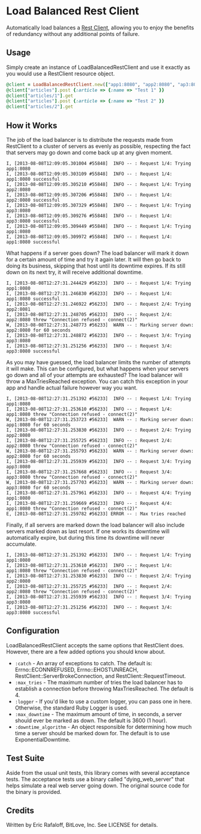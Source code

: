 Load Balanced Rest Client
======================

Automatically load balances a [Rest Client](https://github.com/rest-client/rest-client), allowing you to enjoy the benefits of redundancy without any additional points of failure.

Usage
-----

Simply create an instance of LoadBalancedRestClient and use it exactly as you would use a RestClient resource object.

```ruby
@client = LoadBalancedRestClient.new(["app1:8080", "app2:8080", "ap3:8080"])
@client["articles"].post {:article => {:name => "Test 1" }}
@client["articles/1"].get
@client["articles"].post {:article => {:name => "Test 2" }}
@client["articles/2"].get
```

How it Works
------------

The job of the load balancer is to distribute the requests made from RestClient to a cluster of servers as evenly as possible, respecting the fact that servers may go down and come back up at any given moment.

```log
I, [2013-08-08T12:09:05.301004 #55848]  INFO -- : Request 1/4: Trying app1:8080
I, [2013-08-08T12:09:05.303109 #55848]  INFO -- : Request 1/4: app1:8080 successful
I, [2013-08-08T12:09:05.305210 #55848]  INFO -- : Request 1/4: Trying app2:8080
I, [2013-08-08T12:09:05.307206 #55848]  INFO -- : Request 1/4: app2:8080 successful
I, [2013-08-08T12:09:05.307329 #55848]  INFO -- : Request 1/4: Trying app3:8080
I, [2013-08-08T12:09:05.309276 #55848]  INFO -- : Request 1/4: app3:8080 successful
I, [2013-08-08T12:09:05.309449 #55848]  INFO -- : Request 1/4: Trying app1:8080
I, [2013-08-08T12:09:05.309972 #55848]  INFO -- : Request 1/4: app1:8080 successful
```

What happens if a server goes down? The load balancer will mark it down for a certain amount of time and try it again later.
It will then go back to doing its business, skipping that host until its downtime expires. If its still down on its next try, it will receive additional downtime.

```log
I, [2013-08-08T12:27:31.244429 #56233]  INFO -- : Request 1/4: Trying app1:8080
I, [2013-08-08T12:27:31.246830 #56233]  INFO -- : Request 1/4: app1:8080 successful
I, [2013-08-08T12:27:31.246922 #56233]  INFO -- : Request 2/4: Trying app2:8081
I, [2013-08-08T12:27:31.248705 #56233]  INFO -- : Request 2/4: app2:8080 threw "Connection refused - connect(2)"
W, [2013-08-08T12:27:31.248773 #56233]  WARN -- : Marking server down: app2:8080 for 60 seconds
I, [2013-08-08T12:27:31.248872 #56233]  INFO -- : Request 3/4: Trying app3:8080
I, [2013-08-08T12:27:31.251256 #56233]  INFO -- : Request 3/4: app3:8080 successful
```

As you may have guessed, the load balancer limits the number of attempts it will make. This can be configured, but what happens when your servers go down and all of your attempts are exhausted?
The load balancer will throw a MaxTriesReached exception. You can catch this exception in your app and handle actual failure however way you want.

```log
I, [2013-08-08T12:27:31.251392 #56233]  INFO -- : Request 1/4: Trying app1:8080
I, [2013-08-08T12:27:31.253610 #56233]  INFO -- : Request 1/4: app1:8080 threw "Connection refused - connect(2)"
W, [2013-08-08T12:27:31.253723 #56233]  WARN -- : Marking server down: app1:8080 for 60 seconds
I, [2013-08-08T12:27:31.253830 #56233]  INFO -- : Request 2/4: Trying app2:8080
I, [2013-08-08T12:27:31.255725 #56233]  INFO -- : Request 2/4: app2:8080 threw "Connection refused - connect(2)"
W, [2013-08-08T12:27:31.255793 #56233]  WARN -- : Marking server down: app2:8080 for 60 seconds
I, [2013-08-08T12:27:31.255939 #56233]  INFO -- : Request 3/4: Trying app3:8080
I, [2013-08-08T12:27:31.257668 #56233]  INFO -- : Request 3/4: app3:8080 threw "Connection refused - connect(2)"
W, [2013-08-08T12:27:31.257703 #56233]  WARN -- : Marking server down: app3:8080 for 60 seconds
I, [2013-08-08T12:27:31.257961 #56233]  INFO -- : Request 4/4: Trying app1:8080
I, [2013-08-08T12:27:31.259669 #56233]  INFO -- : Request 4/4: app1:8080 threw "Connection refused - connect(2)"
E, [2013-08-08T12:27:31.259782 #56233] ERROR -- : Max tries reached
```

Finally, if all servers are marked down the load balancer will also include servers marked down as last resort. If one works its downtime will automatically expire, but during this time its downtime will never accumulate.

```log
I, [2013-08-08T12:27:31.251392 #56233]  INFO -- : Request 1/4: Trying app1:8080
I, [2013-08-08T12:27:31.253610 #56233]  INFO -- : Request 1/4: app1:8080 threw "Connection refused - connect(2)"
I, [2013-08-08T12:27:31.253830 #56233]  INFO -- : Request 2/4: Trying app2:8080
I, [2013-08-08T12:27:31.255725 #56233]  INFO -- : Request 2/4: app2:8080 threw "Connection refused - connect(2)"
I, [2013-08-08T12:27:31.255939 #56233]  INFO -- : Request 3/4: Trying app3:8080
I, [2013-08-08T12:27:31.251256 #56233]  INFO -- : Request 3/4: app3:8080 successful
```

Configuration
-------------

LoadBalancedRestClient accepts the same options that RestClient does. However, there are a few added options you should know about.

* `:catch` - An array of exceptions to catch. The default is: Errno::ECONNREFUSED, Errno::EHOSTUNREACH, RestClient::ServerBrokeConnection, and RestClient::RequestTimeout.
* `:max_tries` - The maximum number of tries the load balancer has to establish a connection before throwing MaxTriesReached. The default is 4.
* `:logger` - If you'd like to use a custom logger, you can pass one in here. Otherwise, the standard Ruby Logger is used.
* `:max_downtime` - The maximum amount of time, in seconds, a server should ever be marked as down. The default is 3600 (1 hour).
* `:downtime_algorithm` - An object responsible for determining how much time a server should be marked down for. The default is to use ExponentialDowntime.

Test Suite
----------

Aside from the usual unit tests, this library comes with several acceptance tests. The acceptance tests use a binary called "dying_web_server" that helps simulate a real web server going down. The original source code for the binary is provided.

Credits
-------

Written by Eric Rafaloff, BitLove, Inc. See LICENSE for details.
